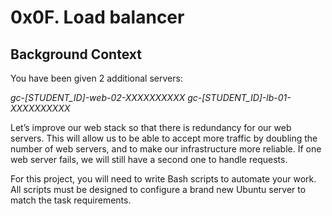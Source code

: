 # 0x0F. Load balancer

## Background Context 
You have been given 2 additional servers:

*gc-[STUDENT_ID]-web-02-XXXXXXXXXX
gc-[STUDENT_ID]-lb-01-XXXXXXXXXX*

Let’s improve our web stack so that there is redundancy for our web servers. This will allow us to be able to accept more traffic by doubling the number of web servers, and to make our infrastructure more reliable. If one web server fails, we will still have a second one to handle requests.

For this project, you will need to write Bash scripts to automate your work. All scripts must be designed to configure a brand new Ubuntu server to match the task requirements.
